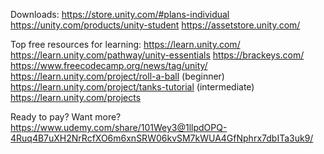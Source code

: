 Downloads:
https://store.unity.com/#plans-individual
https://unity.com/products/unity-student
https://assetstore.unity.com/

Top free resources for learning:
https://learn.unity.com/
https://learn.unity.com/pathway/unity-essentials
https://brackeys.com/
https://www.freecodecamp.org/news/tag/unity/
https://learn.unity.com/project/roll-a-ball (beginner)
https://learn.unity.com/project/tanks-tutorial (intermediate)
https://learn.unity.com/projects

Ready to pay? Want more?
https://www.udemy.com/share/101Wey3@1llpdOPQ-4Ruq4B7uXH2NrRcfXO6m6xnSRW06kvSM7kWUA4GfNphrx7dbITa3uk9/
